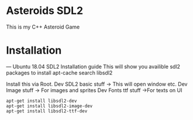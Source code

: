 # Asteroids SDL2

This is my C++ Asteroid Game

# Installation
— Ubuntu 18.04 SDL2 Installation guide
This will show you availible sdl2 packages to install
  apt-cache search libsdl2

Install this via Root.
Dev SDL2 basic stuff -> This will open window etc.
Dev Image stuff -> For images and sprites
Dev Fonts ttf stuff ->For texts on UI

	apt-get install libsdl2-dev
	apt-get install libsdl2-image-dev
	apt-get install libsdl2-ttf-dev
